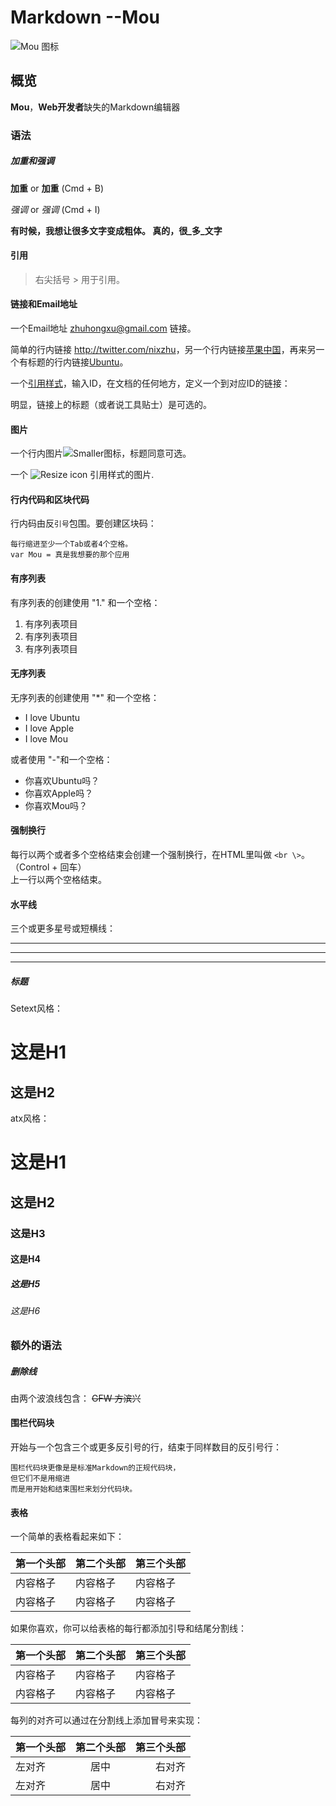 # Markdown --Mou

![Mou 图标](http://mouapp.com/Mou_128.png)

## 概览

**Mou**，**Web开发者**缺失的Markdown编辑器

### 语法

##### 加重和强调

**加重** or __加重__ (Cmd + B)

*强调* or _强调_ (Cmd + I)

**有时候，我想让很多文字变成粗体。
真的，很_多_文字**

#### 引用

> 右尖括号 &gt; 用于引用。

#### 链接和Email地址

一个Email地址 <zhuhongxu@gmail.com> 链接。

简单的行内链接 <http://twitter.com/nixzhu>，另一个行内链接[苹果中国](http://www.apple.com.cn)，再来另一个有标题的行内链接[Ubuntu](http://www.ubuntu.com "Linux for human beings")。

一个[引用样式][id]，输入ID，在文档的任何地方，定义一个到对应ID的链接：

[id]: http://mouapp.com "Mac OS X上的Markdown编辑器"

明显，链接上的标题（或者说工具贴士）是可选的。

#### 图片

一个行内图片![Smaller图标](http://smallerapp.com/favicon.ico "我是标题")，标题同意可选。

一个 ![Resize icon][2] 引用样式的图片.

[2]: http://resizesafari.com/favicon.ico "Title"

#### 行内代码和区块代码

行内码由反`引号`包围。要创建区块码：

	每行缩进至少一个Tab或者4个空格。
	var Mou = 真是我想要的那个应用

#### 有序列表

有序列表的创建使用 "1." 和一个空格：

1. 有序列表项目
2. 有序列表项目
3. 有序列表项目

#### 无序列表

无序列表的创建使用 "*" 和一个空格：

* I love Ubuntu
* I love Apple
* I love Mou

或者使用 "-"和一个空格：

- 你喜欢Ubuntu吗？
- 你喜欢Apple吗？
- 你喜欢Mou吗？

#### 强制换行

每行以两个或者多个空格结束会创建一个强制换行，在HTML里叫做 `<br \>`。（Control + 回车）  
上一行以两个空格结束。

#### 水平线

三个或更多星号或短横线：

***
---
- - - -

##### 标题

Setext风格：

这是H1
=====

这是H2
-----

atx风格：

# 这是H1
## 这是H2
### 这是H3
#### 这是H4
##### 这是H5
###### 这是H6

### 额外的语法

##### 删除线

由两个波浪线包含：
~~GFW 方滨兴~~

#### 围栏代码块

开始与一个包含三个或更多反引号的行，结束于同样数目的反引号行：

```
围栏代码块更像是是标准Markdown的正规代码块，
但它们不是用缩进
而是用开始和结束围栏来划分代码块。
```
#### 表格

一个简单的表格看起来如下：

第一个头部 | 第二个头部 | 第三个头部
--------|---------|-------
内容格子 | 内容格子 | 内容格子
内容格子 | 内容格子 | 内容格子

如果你喜欢，你可以给表格的每行都添加引导和结尾分割线：

|第一个头部 | 第二个头部 | 第三个头部|
|---------|-----------|---------|
|内容格子  | 内容格子   | 内容格子 |
|内容格子  | 内容格子   | 内容格子 |

每列的对齐可以通过在分割线上添加冒号来实现：

第一个头部 | 第二个头部 | 第三个头部
:--------|:---------:|-------:
左对齐 | 居中 | 右对齐
左对齐 | 居中 | 右对齐
